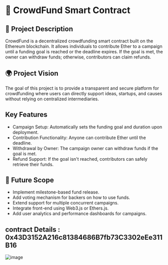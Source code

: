 # 🚀 CrowdFund Smart Contract

## 📄 Project Description
CrowdFund is a decentralized crowdfunding smart contract built on the Ethereum blockchain. It allows individuals to contribute Ether to a campaign until a funding goal is reached or the deadline expires. If the goal is met, the owner can withdraw funds; otherwise, contributors can claim refunds.

## 🌍 Project Vision
The goal of this project is to provide a transparent and secure platform for crowdfunding where users can directly support ideas, startups, and causes without relying on centralized intermediaries.

## Key Features
- Campaign Setup: Automatically sets the funding goal and duration upon deployment.
- Contribution Functionality: Anyone can contribute Ether until the deadline.
- Withdrawal by Owner: The campaign owner can withdraw funds if the goal is met.
- Refund Support: If the goal isn't reached, contributors can safely retrieve their funds.

## 🌱 Future Scope
- Implement milestone-based fund release.
- Add voting mechanism for backers on how to use funds.
- Extend support for multiple concurrent campaigns.
- Integrate front-end using Web3.js or Ethers.js.
- Add user analytics and performance dashboards for campaigns.

## contract Details : 0x43D3152A216c81384686B7fb73C3302eEe311B16
![image](https://github.com/user-attachments/assets/79b7752f-6c37-4c25-9ecb-ca28bba31864)






